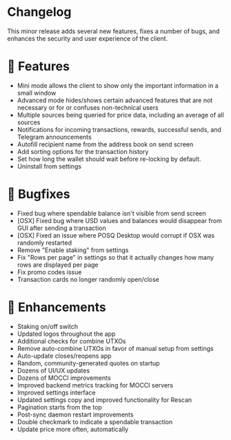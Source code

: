 # Changelog

This minor release adds several new features, fixes a number of bugs, and enhances the security and user experience of the client.

# 🚀 Features
* Mini mode allows the client to show only the important information in a small window
* Advanced mode hides/shows certain advanced features that are not necessary or for or confuses non-technical users
* Multiple sources being queried for price data, including an average of all sources
* Notifications for incoming transactions, rewards, successful sends, and Telegram announcements
* Autofill recipient name from the address book on send screen
* Add sorting options for the transaction history
* Set how long the wallet should wait before re-locking by default.
* Uninstall from settings

# 🐛 Bugfixes
* Fixed bug where spendable balance isn't visible from send screen
* [OSX] Fixed bug where USD values and balances would disappear from GUI after sending a transaction
* [OSX] Fixed an issue where POSQ Desktop would corrupt if OSX was randomly restarted
* Remove "Enable staking" from settings
* Fix "Rows per page" in settings so that it actually changes how many rows are displayed per page
* Fix promo codes issue
* Transaction cards no longer randomly open/close

# 🎉 Enhancements
* Staking on/off switch
* Updated logos throughout the app
* Additional checks for combine UTXOs
* Remove auto-combine UTXOs in favor of manual setup from settings
* Auto-update closes/reopens app
* Random, community-generated quotes on startup
* Dozens of UI/UX updates
* Dozens of MOCCI improvements
* Improved backend metrics tracking for MOCCI servers
* Improved settings interface
* Updated settings copy and improved functionality for Rescan
* Pagination starts from the top
* Post-sync daemon restart improvements
* Double checkmark to indicate a spendable transaction
* Update price more often, automatically
